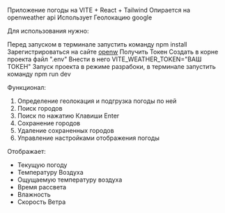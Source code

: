 Приложение погоды на VITE + React + Tailwind
Опирается на openweather api
Использует Геолокацию google

Для использования нужно:

Перед запуском в терминале запустить команду npm install
Зарегистрироваться на сайте [openw](https://openweathermap.org/api)
Получить Токен
Создать в корне проекта файл ".env"
Внести в него VITE_WEATHER_TOKEN="ВАШ ТОКЕН"
Запуск проекта в режиме разрабоки, в терминале запустить команду npm run dev

Функционал:
1. Определение геолокация и подгрузка погоды по ней
2. Поиск городов
3. Поиск по нажатию Клавиши Enter
4. Сохранение городов
5. Удаление сохраненных городов
6. Управление настройками отображения погоды

Отображает:
- Текущую погоду 
- Температуру Воздуха
- Ощущаемую температуру воздуха
- Время рассвета
- Влажность
- Скорость Ветра



